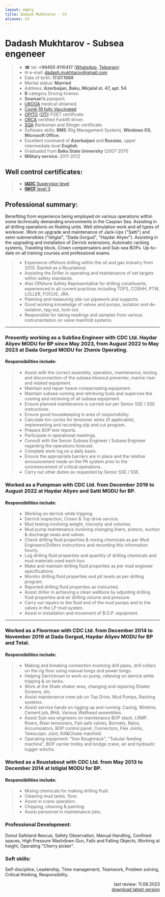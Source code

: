 ```yaml
---
layout: empty
title: Dadash Mukhtarov - CV
aliases: CV
---
```

# Dadash Mukhtarov - Subsea engeneer
> - ☎ tel: **+99455 4110417** ([WhatsApp](http://wa.me/994554110417), [Telegram](https://t.me/rapatar))
> - ✉ e-mail: dadash.mukhtarov@gmail.com
> - Date of birth: **17.07.1989**
> - Marital status: **Married**
> - Address: **Azerbaijan, Baku, Mirjalal st. 47, apt. 54**
> - **B** category Driving license.
> - **Seaman's** passport.
> - [UKOOA](https://www.ukooa.co.uk/) medical obtained.
> - [Covid-19 fully Vaccinated](https://www.rapatar.eu.org/files/covid-19_vaccination_card.pdf)
> - [OPITO](https://opito.com/) ([OTI](http://www.oti.az/)) FOET certificate.
> - [ORCA](https://orcaoffshore.org/) certified Forklift driver.
> - [SQA](https://sqagroup.az/) Banksman and Slinger certificate.
> - Software skills: **RMS** (Rig Management System), **Windows OS**, **Microsoft Office**.
> - Excellent command of **Azerbaijani** and **Russian**, upper intermediate level **English**.
> - Graduated from **Baku State University** (2007-2011)
> - **Military service**: 2011-2012
## Well control certificates:
> - [**IADC** Supervisor level](https://www.rapatar.eu.org/files/iadc.pdf)
> - [**IWCF** level 3](https://www.rapatar.eu.org/files/iwcf.pdf)

## Professional summary:
Benefiting from experience being employed on various operations within some technically demanding environments in the Caspian Sea. Assisting in all drilling operations on floating units. Well stimulation work and all types of workover. Work on upgrade and maintenance of Jack-Ups ("Satti") and semi-submersibles ("Istiglal", "Dada Gorgud", "Haydar Aliyev"). Assisting in the upgrading and installation of Derrick extensions, Automatic racking systems, Traveling block, Crown compensators and Sub-sea BOPs. Up-to-date on all training courses and professional exams.
> - Experience offshore drilling within the oil and gas industry from 2013. Started as a Roustabout.
> - Assisting the Driller in operating and maintenance of set targets within safety standards.
> - Also Offshore Safety Representative for drilling constituents, experienced in all current practices including TOFS, COSHH, PTW, LOLLER, FOCUS, JRA.
> - Planning and measuring site run pipework and supports.
> - Good working knowledge of valves and pumps, isolation and de-isolation, tag-out, lock-out.
> - Responsible for taking readings and samples from various instrumentation on valve manifold systems.

---
### Presently working as a SubSea Engineer with CDC Ltd. Haydar Aliyev MODU for BP since May 2023, from August 2022 to May 2023 at Dada Gorgud MODU for Zhenis Operating.
#### Responsibilities include:
> - Assist with the correct assembly, operation, maintenance, testing and disconnection of the subsea blowout preventer, marine riser and related equipment.
> - Maintain and repair heave compensating equipment.
> - Maintain subsea running and retrieving tools and supervise the running and retrieving of all subsea equipment.
> - Ensure planned maintenance is carried out per Senior SSE / SSE instructions.
> - Ensure good housekeeping in area of responsibility.
> - Calculate ton cycles for tensioner wires (if applicable), implementing and recording slip and cut program.
> - Prepare BOP test reports.
> - Participate in operational meetings.
> - Consult with the Senior Subsea Engineer / Subsea Engineer regarding the operations forecast.
> - Complete work log on a daily basis.
> - Ensure the appropriate barriers are in place and the relative announcement made on the PA system prior to the commencement of critical operations.
> - Carry out other duties as requested by Senior SSE / SSE.

### Worked as a Pumpman with CDC Ltd. from December 2019 to August 2022 at Haydar Aliyev and Satti MODU for BP.
#### Responsibilities include:
> - Working on derrick while tripping.
> - Derrick inspection, Crown & Top drive service.
> - Mud testing involving weight, viscosity and volumes.
> - Mud pump maintenance involving changing liners, pistons, suction & discharge seats and valves.
> - Check drilling fluid properties & mixing chemicals as per Mud Engineers/Drillers instructions and recording this information hourly.
> - Log drilling fluid properties and quantity of drilling chemicals and mud materials used each tour.
> - Make and maintain drilling fluid properties as per mud engineer specifications.
> - Monitor drilling fluid properties and pit levels as per drilling program.
> - Reported drilling fluid properties as instructed.
> - Assist driller in achieving a clean wellbore by adjusting drilling fluid properties and air drilling volume and pressure.
> - Carry out repairs to the fluid end of the mud pumps and to the valves in the LP mud system.
> - Assist in installation and movement of B.O.P. equipment.

---
### Worked as a Floorman with CDC Ltd. from December 2014 to November 2019 at Dada Gorgud, Haydar Aliyev MODU for BP and Total.
#### Responsibilities include:
> - Making and breaking connection involving drill pipes, drill collars on the rig floor using manual tongs and power tongs.
> - Helping Derrickman to work on pump, relieving on derrick while tripping & on tanks.
> - Work at the Shale shaker area, changing and repairing Shaker Screens, etc.
> - Assist maintenance crew job on Top Drive, Mud Pumps, Racking systems.
> - Assist service hands on rigging up and running: Casing, Wireline, Cement job, BHA, Various Wellhead assemblies.
> - Assist Sub-sea engineers on maintenance BOP stack, LRMP, Risers, Riser tensioners, Fail-safe valves, Bonnets, Rams, Accumulators, BOP control panel, Connectors, Flex Joints, Telescopic Joint, Kill&Choke manifold.
> - Operating equipment: "Iron Roughneck", "Tubular feeding machine", BOP carrier trolley and bridge crane, air and hydraulic tugger winchs.

### Worked as a Roustabout with CDC Ltd. from May 2013 to December 2014 at Istiglal MODU for BP.
#### Responsibilities include:
> - Mixing chemicals for making drilling fluid.
> - Cleaning mud tanks, floor.
> - Assist in crane operation.
> - Chipping, cleaning & painting.
> - Assist personnel in maintenance jobs.

### Professional Development:
Donut Safeland Rescue, Safety Observation, Manual Handling, Confined spaces, High Pressure Washdown Gun, Falls and Falling Objects, Working at height, Operating "Cherry picker".

### Soft skills:
Self-discipline, Leadership, Time management, Teamwork, Problem solving, Critical thinking, Responsibility.

<div align="right">last review: 11.09.2023</div>

<div align="right">
  <a href="https://rapatar.eu.org/files/Dadash_Mukhtarov_CV.pdf">download latest version</a>
</div>
